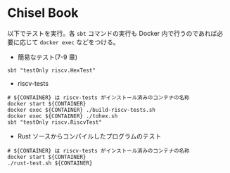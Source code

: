 # Chisel Book
以下でテストを実行。各 `sbt` コマンドの実行も Docker 内で行うのであれば必要に応じて `docker exec` などをつける。

- 簡易なテスト(7-9 章)
```shell
sbt "testOnly riscv.HexTest"
```
- riscv-tests
```shell
# ${CONTAINER} は riscv-tests がインストール済みのコンテナの名称
docker start ${CONTAINER}
docker exec ${CONTAINER} ./build-riscv-tests.sh
docker exec ${CONTAINER} ./tohex.sh
sbt "testOnly riscv.RiscvTest"
```
- Rust ソースからコンパイルしたプログラムのテスト
```shell
# ${CONTAINER} は riscv-tests がインストール済みのコンテナの名称
docker start ${CONTAINER}
./rust-test.sh ${CONTAINER}
```